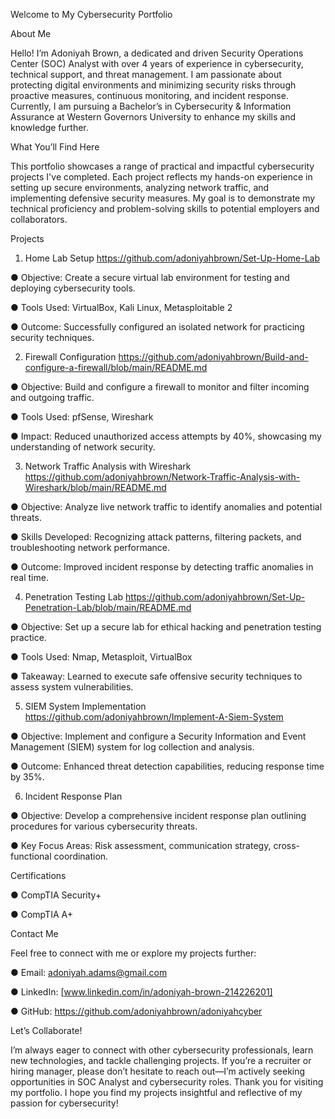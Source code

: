 Welcome to My Cybersecurity Portfolio


About Me


Hello! I’m Adoniyah Brown, a dedicated and driven Security Operations Center (SOC) Analyst with over 4
years of experience in cybersecurity, technical support, and threat management. I am passionate about
protecting digital environments and minimizing security risks through proactive measures, continuous
monitoring, and incident response. Currently, I am pursuing a Bachelor’s in Cybersecurity & Information
Assurance at Western Governors University to enhance my skills and knowledge further.


What You’ll Find Here


This portfolio showcases a range of practical and impactful cybersecurity projects I've completed. Each project
reflects my hands-on experience in setting up secure environments, analyzing network traffic, and
implementing defensive security measures. My goal is to demonstrate my technical proficiency and
problem-solving skills to potential employers and collaborators.


Projects


1. Home Lab Setup https://github.com/adoniyahbrown/Set-Up-Home-Lab


● Objective: Create a secure virtual lab environment for testing and deploying cybersecurity tools.


● Tools Used: VirtualBox, Kali Linux, Metasploitable 2


● Outcome: Successfully configured an isolated network for practicing security techniques.


2. Firewall Configuration https://github.com/adoniyahbrown/Build-and-configure-a-firewall/blob/main/README.md


● Objective: Build and configure a firewall to monitor and filter incoming and outgoing traffic.


● Tools Used: pfSense, Wireshark


● Impact: Reduced unauthorized access attempts by 40%, showcasing my understanding of network
security.


3. Network Traffic Analysis with Wireshark https://github.com/adoniyahbrown/Network-Traffic-Analysis-with-Wireshark/blob/main/README.md

   
● Objective: Analyze live network traffic to identify anomalies and potential threats.


● Skills Developed: Recognizing attack patterns, filtering packets, and troubleshooting network
performance.


● Outcome: Improved incident response by detecting traffic anomalies in real time.


4. Penetration Testing Lab  https://github.com/adoniyahbrown/Set-Up-Penetration-Lab/blob/main/README.md

   
● Objective: Set up a secure lab for ethical hacking and penetration testing practice.


● Tools Used: Nmap, Metasploit, VirtualBox


● Takeaway: Learned to execute safe offensive security techniques to assess system vulnerabilities.


5. SIEM System Implementation  https://github.com/adoniyahbrown/Implement-A-Siem-System

   
● Objective: Implement and configure a Security Information and Event Management (SIEM) system for
log collection and analysis.


● Outcome: Enhanced threat detection capabilities, reducing response time by 35%.


6. Incident Response Plan


● Objective: Develop a comprehensive incident response plan outlining procedures for various
cybersecurity threats.


● Key Focus Areas: Risk assessment, communication strategy, cross-functional coordination.


Certifications


● CompTIA Security+


● CompTIA A+


Contact Me


Feel free to connect with me or explore my projects further:


● Email: adoniyah.adams@gmail.com


● LinkedIn: [www.linkedin.com/in/adoniyah-brown-214226201]


● GitHub: https://github.com/adoniyahbrown/adoniyahcyber

Let’s Collaborate!


I’m always eager to connect with other cybersecurity professionals, learn new technologies, and tackle
challenging projects. If you’re a recruiter or hiring manager, please don’t hesitate to reach out—I’m actively
seeking opportunities in SOC Analyst and cybersecurity roles.
Thank you for visiting my portfolio. I hope you find my projects insightful and reflective of my passion for
cybersecurity!
